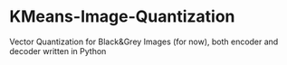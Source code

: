 # KMeans-Image-Quantization
Vector Quantization for Black&amp;Grey Images (for now), both encoder and decoder written in Python
